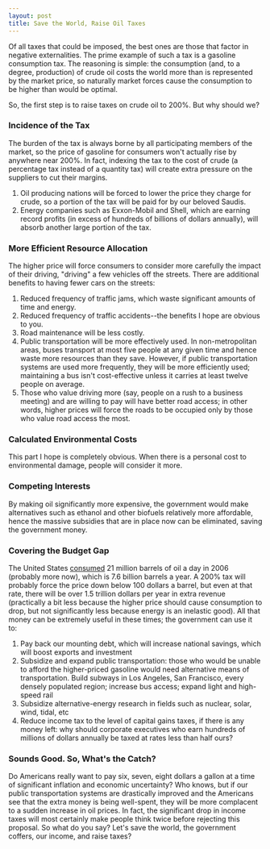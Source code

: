 ```yaml
---
layout: post
title: Save the World, Raise Oil Taxes
---
```

Of all taxes that could be imposed, the best ones are those that factor in negative externalities. The prime example of such a tax is a gasoline consumption tax. The reasoning is simple: the consumption (and, to a degree, production) of crude oil costs the world more than is represented by the market price, so naturally market forces cause the consumption to be higher than would be optimal.

So, the first step is to raise taxes on crude oil to 200%. But why should we?

### Incidence of the Tax ###

The burden of the tax is always borne by all participating members of the market, so the price of gasoline for consumers won't actually rise by anywhere near 200%. In fact, indexing the tax to the cost of crude (a percentage tax instead of a quantity tax) will create extra pressure on the suppliers to cut their margins.

1. Oil producing nations will be forced to lower the price they charge for crude, so a portion of the tax will be paid for by our beloved Saudis.
1. Energy companies such as Exxon-Mobil and Shell, which are earning record profits (in excess of hundreds of billions of dollars annually), will absorb another large portion of the tax.


### More Efficient Resource Allocation ###

The higher price will force consumers to consider more carefully the impact of their driving, "driving" a few vehicles off the streets. There are additional benefits to having fewer cars on the streets: 

1. Reduced frequency of traffic jams, which waste significant amounts of time and energy.
1. Reduced frequency of traffic accidents--the benefits I hope are obvious to you.
1. Road maintenance will be less costly.
1. Public transportation will be more effectively used. In non-metropolitan areas, buses transport at most five people at any given time and hence waste more resources than they save. However, if public transportation systems are used more frequently, they will be more efficiently used; maintaining a bus isn't cost-effective unless it carries at least twelve people on average.
1. Those who value driving more (say, people on a rush to a business meeting) and are willing to pay will have better road access; in other words, higher prices will force the roads to be occupied only by those who value road access the most.


### Calculated Environmental Costs ###

This part I hope is completely obvious. When there is a personal cost to environmental damage, people will consider it more.

### Competing Interests ###

By making oil significantly more expensive, the government would make alternatives such as ethanol and other biofuels relatively more affordable, hence the massive subsidies that are in place now can be eliminated, saving the government money.

### Covering the Budget Gap ###

The United States [consumed](http://www.eia.doe.gov/basics/quickoil.html) 21 million barrels of oil a day in 2006 (probably more now), which is 7.6 billion barrels a year. A 200% tax will probably force the price down below 100 dollars a barrel, but even at that rate, there will be over 1.5 trillion dollars per year in extra revenue (practically a bit less because the higher price should cause consumption to drop, but not significantly less because energy is an inelastic good). All that money can be extremely useful in these times; the government can use it to:

1. Pay back our mounting debt, which will increase national savings, which will boost exports and investment
1. Subsidize and expand public transportation: those who would be unable to afford the higher-priced gasoline would need alternative means of transportation. Build subways in Los Angeles, San Francisco, every densely populated region; increase bus access; expand light and high-speed rail
1. Subsidize alternative-energy research in fields such as nuclear, solar, wind, tidal, etc
1. Reduce income tax to the level of capital gains taxes, if there is any money left: why should corporate executives who earn hundreds of millions of dollars annually be taxed at rates less than half ours?


### Sounds Good. So, What's the Catch? ###

Do Americans really want to pay six, seven, eight dollars a gallon at a time of significant inflation and economic uncertainty? Who knows, but if our public transportation systems are drastically improved and the Americans see that the extra money is being well-spent, they will be more complacent to a sudden increase in oil prices. In fact, the significant drop in income taxes will most certainly make people think twice before rejecting this proposal. So what do you say? Let's save the world, the government coffers, our income, and raise taxes?
